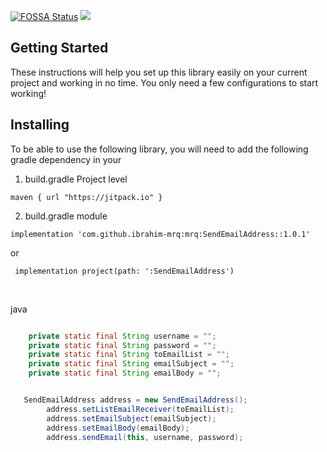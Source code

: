 [![FOSSA Status](https://app.fossa.com/api/projects/git%2Bgithub.com%2Fibrahim-mrq%2FSendEmailAddress.svg?type=shield)](https://app.fossa.com/projects/git%2Bgithub.com%2Fibrahim-mrq%2FSendEmailAddress?ref=badge_shield) [![](https://jitpack.io/v/ibrahim-mrq/SendEmail.svg)](https://jitpack.io/#ibrahim-mrq/SendEmail)



## Getting Started
These instructions will help you set up this library easily on your current project and working in no time. You only need a few configurations to start working!
<br/>


## Installing
To be able to use the following library, you will need to add the following gradle dependency in your
<br/>
1. build.gradle Project level

```
maven { url "https://jitpack.io" }
```
2. build.gradle module

```
implementation 'com.github.ibrahim-mrq:mrq:SendEmailAddress::1.0.1'
```
or
   
```
 implementation project(path: ':SendEmailAddress')
 ```
 
<br/>

  java

  
``` java

    private static final String username = "";
    private static final String password = "";
    private static final String toEmailList = "";
    private static final String emailSubject = "";
    private static final String emailBody = "";
```

``` java

   SendEmailAddress address = new SendEmailAddress();
        address.setListEmailReceiver(toEmailList);
        address.setEmailSubject(emailSubject);
        address.setEmailBody(emailBody);
        address.sendEmail(this, username, password);
    
```
<br/>

